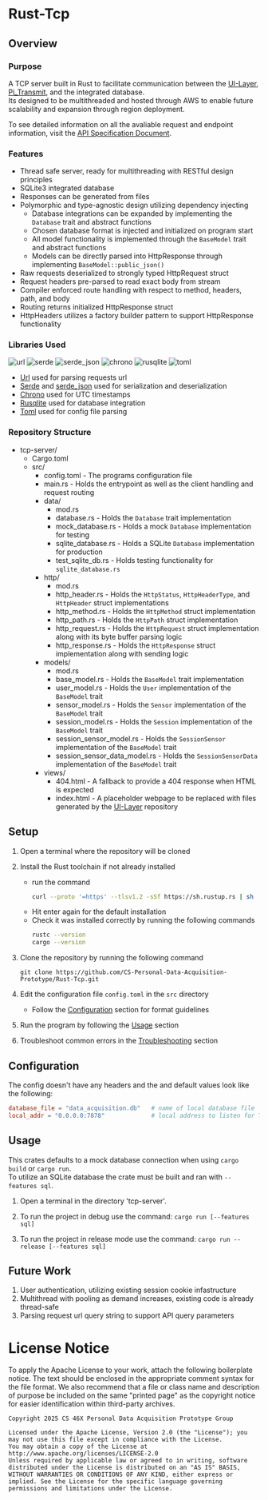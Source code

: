 # Rust-Tcp
## Overview
### Purpose
A TCP server built in Rust to facilitate communication between the [UI-Layer](https://github.com/CS-Personal-Data-Acquisition-Prototype/UI-Layer), [Pi_Transmit](https://github.com/CS-Personal-Data-Acquisition-Prototype/Pi_Transmit), and the integrated database.<br>
Its designed to be multithreaded and hosted through AWS to enable future scalability and expansion through region deployment.

To see detailed information on all the avaliable request and endpoint information, visit the [API Specification Document](https://cs-personal-data-acquisition-prototype.github.io/api_spec/).

### Features
- Thread safe server, ready for multithreading with RESTful design principles
- SQLite3 integrated database
- Responses can be generated from files
- Polymorphic and type-agnostic design utilizing dependency injecting
   - Database integrations can be expanded by implementing the `Database` trait and abstract functions
   - Chosen database format is injected and initialized on program start
   - All model functionality is implemented through the `BaseModel` trait and abstract functions
   - Models can be directly parsed into HttpResponse through implementing `BaseModel::public_json()`
- Raw requests deserialized to strongly typed HttpRequest struct
- Request headers pre-parsed to read exact body from stream
- Compiler enforced route handling with respect to method, headers, path, and body
- Routing returns initialized HttpResponse struct
- HttpHeaders utilizes a factory builder pattern to support HttpResponse functionality

### Libraries Used
![url](https://img.shields.io/badge/url-2.5.3-blue)
![serde](https://img.shields.io/badge/serde-1.0.219-blue)
![serde_json](https://img.shields.io/badge/serde_json-1.0.14-blue)
![chrono](https://img.shields.io/badge/chrono-0.4.4-blue)
![rusqlite](https://img.shields.io/badge/rusqlite-0.36-blue)
![toml](https://img.shields.io/badge/toml-0.8.2-blue)
   - [Url](https://crates.io/crates/url) used for parsing requests url
   - [Serde](https://crates.io/crates/serde) and [serde_json](https://crates.io/crates/serde_json) used for serialization and deserialization
   - [Chrono](https://crates.io/crates/chrono) used for UTC timestamps
   - [Rusqlite](https://crates.io/crates/rusqlite) used for database integration
   - [Toml](https://crates.io/crates/toml) used for config file parsing

### Repository Structure
- tcp-server/
   - Cargo.toml
   - src/
      - config.toml - The programs configuration file
      - main.rs - Holds the entrypoint as well as the client handling and request routing  
      - data/
         - mod.rs
         - database.rs - Holds the `Database` trait implementation
         - mock_database.rs - Holds a mock `Database` implementation for testing
         - sqlite_database.rs - Holds a SQLite `Database` implementation for production
         - test_sqlite_db.rs - Holds testing functionality for `sqlite_database.rs`
      - http/
         - mod.rs
         - http_header.rs - Holds the `HttpStatus`, `HttpHeaderType`, and `HttpHeader` struct implementations
         - http_method.rs - Holds the `HttpMethod` struct implementation
         - http_path.rs - Holds the `HttpPath` struct implementation
         - http_request.rs - Holds the `HttpRequest` struct implementation along with its byte buffer parsing logic
         - http_response.rs - Holds the `HttpResponse` struct implementation along with sending logic
      - models/
         - mod.rs
         - base_model.rs - Holds the `BaseModel` trait implementation
         - user_model.rs - Holds the `User` implementation of the `BaseModel` trait
         - sensor_model.rs - Holds the `Sensor` implementation of the `BaseModel` trait
         - session_model.rs - Holds the `Session` implementation of the `BaseModel` trait
         - session_sensor_model.rs - Holds the `SessionSensor` implementation of the `BaseModel` trait
         - session_sensor_data_model.rs - Holds the `SessionSensorData` implementation of the `BaseModel` trait
      - views/
         - 404.html - A fallback to provide a 404 response when HTML is expected
         - index.html - A placeholder webpage to be replaced with files generated by the [UI-Layer](https://github.com/CS-Personal-Data-Acquisition-Prototype/UI-Layer) repository

## Setup
1. Open a terminal where the repository will be cloned

2. Install the Rust toolchain if not already installed
   - run the command
      ```bash
      curl --proto '=https' --tlsv1.2 -sSf https://sh.rustup.rs | sh
      ```
   - Hit enter again for the default installation
   - Check it was installed correctly by running the following commands
      ```bash
      rustc --version
      cargo --version
      ```

3. Clone the repository by running the following command
   ```git
   git clone https://github.com/CS-Personal-Data-Acquisition-Prototype/Rust-Tcp.git
   ```

4. Edit the configuration file `config.toml` in the `src` directory
   - Follow the [Configuration](#configuration) section for format guidelines

5. Run the program by following the [Usage](#usage) section

6. Troubleshoot common errors in the [Troubleshooting](#troubleshooting) section

## Configuration
The config doesn't have any headers and the and default values look like the following:
```toml
database_file = "data_acquisition.db"   # name of local database file
local_addr = "0.0.0.0:7878"             # local address to listen for TCP requests on
```

## Usage
This crates defaults to a mock database connection when using `cargo build` or `cargo run`.<br>
To utilize an SQLite database the crate must be built and ran with `--features sql`.

1. Open a terminal in the directory 'tcp-server'.

2. To run the project in debug use the command:
`cargo run [--features sql]`


3. To run the project in release mode use the command:
`cargo run --release [--features sql]`

## Future Work
1. User authentication, utilizing existing session cookie infastructure
2. Multithread with pooling as demand increases, existing code is already thread-safe
3. Parsing request url query string to support API query parameters

# License Notice
To apply the Apache License to your work, attach the following boilerplate notice. The text should be enclosed in the appropriate comment syntax for the file format. We also recommend that a file or class name and description of purpose be included on the same "printed page" as the copyright notice for easier identification within third-party archives.

    Copyright 2025 CS 46X Personal Data Acquisition Prototype Group
    
    Licensed under the Apache License, Version 2.0 (the "License"); you may not use this file except in compliance with the License. 
    You may obtain a copy of the License at http://www.apache.org/licenses/LICENSE-2.0
    Unless required by applicable law or agreed to in writing, software distributed under the License is distributed on an "AS IS" BASIS, WITHOUT WARRANTIES OR CONDITIONS OF ANY KIND, either express or implied. See the License for the specific language governing permissions and limitations under the License.

